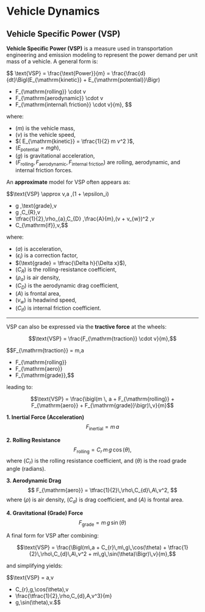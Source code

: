 # Vehicle Dynamics

## Vehicle Specific Power (VSP)

**Vehicle Specific Power (VSP)** is a measure used in transportation engineering and emission modeling to represent the power demand per unit mass of a vehicle. A general form is:

$$
\text{VSP} 
= \frac{\text{Power}}{m}
= \frac{\frac{d}{dt}\Bigl(E_{\mathrm{kinetic}} + E_{\mathrm{potential}}\Bigr) 
   + F_{\mathrm{rolling}} \cdot v 
   + F_{\mathrm{aerodynamic}} \cdot v 
   + F_{\mathrm{internal\ friction}} \cdot v}{m},
$$

where:
- $( m )$ is the vehicle mass,  
- $( v )$ is the vehicle speed,  
- $( E_{\mathrm{kinetic}} = \tfrac{1}{2} m v^2 )$,  
- $( E_{\mathrm{potential}} = mgh )$,  
- $( g )$ is gravitational acceleration,  
- $( F_{\mathrm{rolling}}, F_{\mathrm{aerodynamic}}, F_{\mathrm{internal\ friction}} )$ are rolling, aerodynamic, and internal friction forces.

An **approximate** model for VSP often appears as:

$$\text{VSP} \approx
v\,a \,(1 + \epsilon_i)
+ g \,\text{grade}\,v
+ g \,C_{R}\,v
+ \tfrac{1}{2}\,\rho_{a}\,C_{D} \,\frac{A}{m}\,(v + v_{w})^2 \,v
+ C_{\mathrm{if}}\,v,$$

where:
- $( a )$ is acceleration,  
- $( \epsilon_i )$ is a correction factor,  
- $(\text{grade} = \tfrac{\Delta h}{\Delta x}$),  
- $(C_{R})$ is the rolling-resistance coefficient,  
- $(\rho_{a})$ is air density,  
- $(C_{D})$ is the aerodynamic drag coefficient,  
- $(A)$ is frontal area,  
- $(v_{w})$ is headwind speed,  
- $(C_{\mathrm{if}})$ is internal friction coefficient.

---

VSP can also be expressed via the **tractive force** at the wheels:

$$\text{VSP} 
= \frac{F_{\mathrm{traction}} \cdot v}{m},$$

$$F_{\mathrm{traction}}
= m\,a
  + F_{\mathrm{rolling}}
  + F_{\mathrm{aero}}
  + F_{\mathrm{grade}},$$

leading to:

$$\text{VSP}
= \frac{\bigl(m \, a 
           + F_{\mathrm{rolling}} 
           + F_{\mathrm{aero}} 
           + F_{\mathrm{grade}}\bigr)\,v}{m}$$

**1. Inertial Force (Acceleration)**  
   $$F_{\mathrm{inertial}} = m\,a$$

**2. Rolling Resistance**  
   $$F_{\mathrm{rolling}} 
   = C_{r}\,m\,g\,\cos(\theta),$$
   where $(C_{r})$ is the rolling resistance coefficient, and $(\theta)$ is the road grade angle (radians).

**3. Aerodynamic Drag**  
   $$
   F_{\mathrm{aero}}
   = \tfrac{1}{2}\,\rho\,C_{d}\,A\,v^2,
   $$
   where $(\rho)$ is air density, $(C_{d})$ is drag coefficient, and $(A)$ is frontal area.

**4. Gravitational (Grade) Force**
   $$F_{\mathrm{grade}}
   = m\,g\,\sin(\theta)$$

A final form for VSP after combining:

$$\text{VSP} 
= \frac{\Bigl(m\,a 
             + C_{r}\,m\,g\,\cos(\theta) 
             + \tfrac{1}{2}\,\rho\,C_{d}\,A\,v^2 
             + m\,g\,\sin(\theta)\Bigr)\,v}{m},$$

and simplifying yields:

$$\text{VSP} 
= a\,v
  + C_{r}\,g\,\cos(\theta)\,v
  + \frac{\tfrac{1}{2}\,\rho\,C_{d}\,A\,v^3}{m}
  + g\,\sin(\theta)\,v.$$
